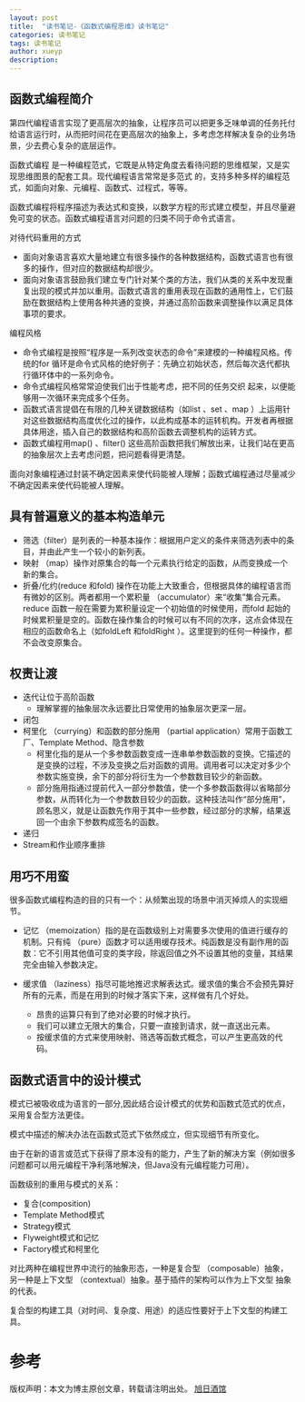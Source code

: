```yaml
---
layout: post
title:  "读书笔记-《函数式编程思维》读书笔记"
categories: 读书笔记
tags: 读书笔记
author: xueyp
description:
---
```


## 函数式编程简介

第四代编程语言实现了更高层次的抽象，让程序员可以把更多乏味单调的任务托付给语言运行时，从而把时间花在更高层次的抽象上，多考虑怎样解决复杂的业务场景，少去费心复杂的底层运作。

函数式编程 是一种编程范式，它既是从特定角度去看待问题的思维框架，又是实现思维图景的配套工具。现代编程语言常常是多范式 的，支持多种多样的编程范式，如面向对象、元编程、函数式、过程式，等等。

函数式编程将程序描述为表达式和变换，以数学方程的形式建立模型，并且尽量避免可变的状态。函数式编程语言对问题的归类不同于命令式语言。

对待代码重用的方式
-  面向对象语言喜欢大量地建立有很多操作的各种数据结构，函数式语言也有很多的操作，但对应的数据结构却很少。
- 面向对象语言鼓励我们建立专门针对某个类的方法，我们从类的关系中发现重复出现的模式并加以重用。函数式语言的重用表现在函数的通用性上，它们鼓励在数据结构上使用各种共通的变换，并通过高阶函数来调整操作以满足具体事项的要求。

编程风格
- 命令式编程是按照“程序是一系列改变状态的命令”来建模的一种编程风格。传统的for 循环是命令式风格的绝好例子：先确立初始状态，然后每次迭代都执行循环体中的一系列命令。
- 命令式编程风格常常迫使我们出于性能考虑，把不同的任务交织 起来，以便能够用一次循环来完成多个任务。
- 函数式语言提倡在有限的几种关键数据结构（如list 、set 、map ）上运用针对这些数据结构高度优化过的操作，以此构成基本的运转机构。开发者再根据具体用途，插入自己的数据结构和高阶函数去调整机构的运转方式。
- 函数式编程用map() 、filter() 这些高阶函数把我们解放出来，让我们站在更高的抽象层次上去考虑问题，把问题看得更清楚。

面向对象编程通过封装不确定因素来使代码能被人理解；函数式编程通过尽量减少不确定因素来使代码能被人理解。

## 具有普遍意义的基本构造单元

- 筛选（filter）是列表的一种基本操作：根据用户定义的条件来筛选列表中的条目，并由此产生一个较小的新列表。
- 映射 （map）操作对原集合的每一个元素执行给定的函数，从而变换成一个新的集合。
- 折叠/化约(reduce 和fold) 操作在功能上大致重合，但根据具体的编程语言而有微妙的区别。两者都用一个累积量 （accumulator）来“收集”集合元素。reduce 函数一般在需要为累积量设定一个初始值的时候使用，而fold 起始的时候累积量是空的。函数在操作集合的时候可以有不同的次序，这点会体现在相应的函数命名上（如foldLeft 和foldRight ）。这里提到的任何一种操作，都不会改变原集合。

## 权责让渡

- 迭代让位于高阶函数
    - 理解掌握的抽象层次永远要比日常使用的抽象层次更深一层。
- 闭包
- 柯里化 （currying）和函数的部分施用 （partial application）常用于函数工厂、Template Method、隐含参数
    - 柯里化指的是从一个多参数函数变成一连串单参数函数的变换。它描述的是变换的过程，不涉及变换之后对函数的调用。调用者可以决定对多少个参数实施变换，余下的部分将衍生为一个参数数目较少的新函数。
    - 部分施用指通过提前代入一部分参数值，使一个多参数函数得以省略部分参数，从而转化为一个参数数目较少的函数。这种技法叫作“部分施用”，顾名思义，就是让函数先作用于其中一些参数，经过部分的求解，结果返回一个由余下参数构成签名的函数。
- 递归
- Stream和作业顺序重排

## 用巧不用蛮

很多函数式编程构造的目的只有一个：从频繁出现的场景中消灭掉烦人的实现细节。

- 记忆 （memoization）指的是在函数级别上对需要多次使用的值进行缓存的机制。只有纯 （pure）函数才可以适用缓存技术。纯函数是没有副作用的函数：它不引用其他值可变的类字段，除返回值之外不设置其他的变量，其结果完全由输入参数决定。

- 缓求值 （laziness）指尽可能地推迟求解表达式。缓求值的集合不会预先算好所有的元素，而是在用到的时候才落实下来，这样做有几个好处。
    - 昂贵的运算只有到了绝对必要的时候才执行。
    - 我们可以建立无限大的集合，只要一直接到请求，就一直送出元素。
    - 按缓求值的方式来使用映射、筛选等函数式概念，可以产生更高效的代码。

## 函数式语言中的设计模式

模式已被吸收成为语言的一部分,因此结合设计模式的优势和函数式范式的优点，采用复合型方法更佳。

模式中描述的解决办法在函数式范式下依然成立，但实现细节有所变化。

由于在新的语言或范式下获得了原本没有的能力，产生了新的解决方案（例如很多问题都可以用元编程干净利落地解决，但Java没有元编程能力可用）。

函数级别的重用与模式的关系：
- 复合(composition)
- Template Method模式
- Strategy模式
- Flyweight模式和记忆
- Factory模式和柯里化

对比两种在编程世界中流行的抽象形态，一种是复合型 （composable）抽象，另一种是上下文型 （contextual）抽象。基于插件的架构可以作为上下文型 抽象的代表。

复合型的构建工具（对时间、复杂度、用途）的适应性要好于上下文型的构建工具。

参考
============

版权声明：本文为博主原创文章，转载请注明出处。 [旭日酒馆](https://xueyp.github.io/)
